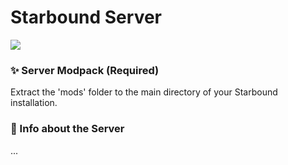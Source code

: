# Starbound Server

<img src="https://cdn.akamai.steamstatic.com/steam/apps/211820/capsule_616x353.jpg?t=1611668796"/>

### ✨ Server Modpack (Required)

Extract the 'mods' folder to the main directory of your Starbound installation.

### 📌 Info about the Server

...
